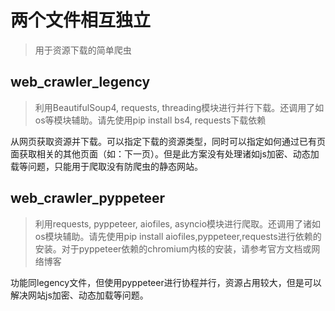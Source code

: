# 两个文件相互独立

> 用于资源下载的简单爬虫

## web_crawler_legency

> 利用BeautifulSoup4, requests, threading模块进行并行下载。还调用了如os等模块辅助。请先使用pip install bs4, requests下载依赖

从网页获取资源并下载。可以指定下载的资源类型，同时可以指定如何通过已有页面获取相关的其他页面（如：下一页）。但是此方案没有处理诸如js加密、动态加载等问题，只能用于爬取没有防爬虫的静态网站。

## web_crawler_pyppeteer

> 利用requests, pyppeteer, aiofiles, asyncio模块进行爬取。还调用了诸如os模块辅助。请先使用pip install aiofiles,pyppeteer,requests进行依赖的安装。对于pyppeteer依赖的chromium内核的安装，请参考官方文档或网络博客

功能同legency文件，但使用pyppeteer进行协程并行，资源占用较大，但是可以解决网站js加密、动态加载等问题。